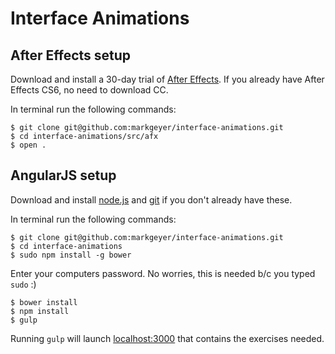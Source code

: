 # Interface Animations

## After Effects setup
Download and install a 30-day trial of [After Effects](https://creative.adobe.com/products/download/aftereffects). If you already have After Effects CS6, no need to download CC.

In terminal run the following commands:
```
$ git clone git@github.com:markgeyer/interface-animations.git
$ cd interface-animations/src/afx
$ open .
```

## AngularJS setup
Download and install [node.js](http://nodejs.org) and [git](http://git-scm.com) if you don't already have these.

In terminal run the following commands:
```
$ git clone git@github.com:markgeyer/interface-animations.git
$ cd interface-animations
$ sudo npm install -g bower
```
Enter your computers password. No worries, this is needed b/c you typed `sudo` :)
```
$ bower install
$ npm install
$ gulp
```
Running `gulp` will launch [localhost:3000](http://localhost:3000) that contains the exercises needed.